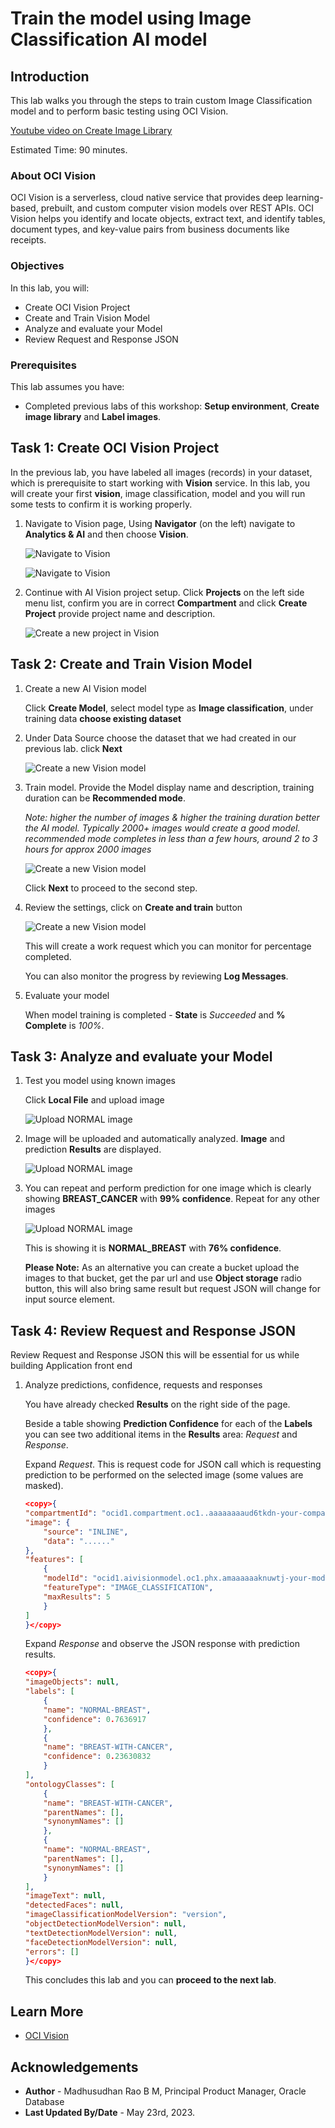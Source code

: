 # Train the model using Image Classification AI model

## Introduction

This lab walks you through the steps to train custom Image Classification model and to perform basic testing using OCI Vision.

[Youtube video on Create Image Library](youtube:Y3xsaFSwRmA:large)

Estimated Time: 90 minutes.  

### About OCI Vision

OCI Vision is a serverless, cloud native service that provides deep learning-based, prebuilt, and custom computer vision models over REST APIs. OCI Vision helps you identify and locate objects, extract text, and identify tables, document types, and key-value pairs from business documents like receipts.

### Objectives

In this lab, you will:
 
* Create OCI Vision Project
* Create and Train Vision Model
* Analyze and evaluate your Model
* Review Request and Response JSON

### Prerequisites

This lab assumes you have:

* Completed previous labs of this workshop: **Setup environment**, **Create image library** and **Label images**.

## Task 1: Create OCI Vision Project

In the previous lab, you have labeled all images (records) in your dataset, which is prerequisite to start working with **Vision** service. In this lab, you will create your first **vision**, image classification, model and you will run some tests to confirm it is working properly.

1. Navigate to Vision page, Using **Navigator** (on the left) navigate to **Analytics & AI** and then choose **Vision**.

    ![Navigate to Vision](images/navigate-to-vision.png " ")

    ![Navigate to Vision](images/navigate-to-vision-2.png " ")
 
2. Continue with AI Vision project setup. Click **Projects** on the left side menu list, confirm you are in correct **Compartment** and click **Create Project** provide project name and description.

    ![Create a new project in Vision](images/create-bc-project.png " ")
 
## Task 2: Create and Train Vision Model
 
1. Create a new AI Vision model
 
    Click **Create Model**, select model type as **Image classification**, under training data **choose existing dataset**

2. Under Data Source choose the dataset that we had created in our previous lab. click **Next**

    ![Create a new Vision model](images/select-data.png " ")

3. Train model. Provide the Model display name and description, training duration can be **Recommended mode**. 
    
    *Note: higher the number of images & higher the training duration better the AI model. Typically 2000+ images would create a good model. recommended mode completes in less than a few hours, around 2 to 3 hours for approx 2000 images*

    ![Create a new Vision model](images/train-model-bc.png " ")

    Click **Next** to proceed to the second step.

4. Review the settings, click on **Create and train** button

    ![Create a new Vision model](images/review-data.png " ")

    This will create a work request which you can monitor for percentage completed.
    
    You can also monitor the progress by reviewing **Log Messages**.
 
5. Evaluate your model

    When model training is completed - **State** is *Succeeded* and **% Complete** is *100%*.
  
## Task 3: Analyze and evaluate your Model

1. Test you model using known images
 
    Click **Local File** and upload image

    ![Upload NORMAL image](images/bc-review-1.png " ")

2. Image will be uploaded and automatically analyzed. **Image** and prediction **Results** are displayed.  

     ![Upload NORMAL image](images/bc-review-2.png " ")
  
3. You can repeat and perform prediction for one image which is clearly showing **BREAST\_CANCER** with **99% confidence**. Repeat for any other images  

    ![Upload NORMAL image](images/bc-review-3.png " ")

    This is showing it is **NORMAL\_BREAST** with **76% confidence**.
 
    **Please Note:** As an alternative you can create a bucket upload the images to that bucket, get the par url and use **Object storage** radio button, this will also bring same result but request JSON will change for input source element.
 

## Task 4: Review Request and Response JSON

Review Request and Response JSON this will be essential for us while building Application front end

1. Analyze predictions, confidence, requests and responses

    You have already checked **Results** on the right side of the page. 

    Beside a table showing **Prediction Confidence** for each of the **Labels** you can see two additional items in the **Results** area: *Request* and *Response*.

    Expand *Request*. This is request code for JSON call which is requesting prediction to be performed on the selected image (some values are masked).

    ```json
    <copy>{
    "compartmentId": "ocid1.compartment.oc1..aaaaaaaaud6tkdn-your-comparment-ocid-4viqyneyroixcmj54u32q",
    "image": {
        "source": "INLINE",
        "data": "......"
    },
    "features": [
        {
        "modelId": "ocid1.aivisionmodel.oc1.phx.amaaaaaaknuwtj-your-model-id-yaxywphmazehr5ora75wq",
        "featureType": "IMAGE_CLASSIFICATION",
        "maxResults": 5
        }
    ]
    }</copy>
    ```

    Expand *Response* and observe the JSON response with prediction results.

    ```json
    <copy>{
    "imageObjects": null,
    "labels": [
        {
        "name": "NORMAL-BREAST",
        "confidence": 0.7636917
        },
        {
        "name": "BREAST-WITH-CANCER",
        "confidence": 0.23630832
        }
    ],
    "ontologyClasses": [
        {
        "name": "BREAST-WITH-CANCER",
        "parentNames": [],
        "synonymNames": []
        },
        {
        "name": "NORMAL-BREAST",
        "parentNames": [],
        "synonymNames": []
        }
    ],
    "imageText": null,
    "detectedFaces": null,
    "imageClassificationModelVersion": "version",
    "objectDetectionModelVersion": null,
    "textDetectionModelVersion": null,
    "faceDetectionModelVersion": null,
    "errors": []
    }</copy>
    ```

    This concludes this lab and you can **proceed to the next lab**.

## Learn More

* [OCI Vision](https://docs.oracle.com/en-us/iaas/vision/vision/using/home.htm)

## Acknowledgements

* **Author** - Madhusudhan Rao B M, Principal Product Manager, Oracle Database
* **Last Updated By/Date** - May 23rd, 2023.